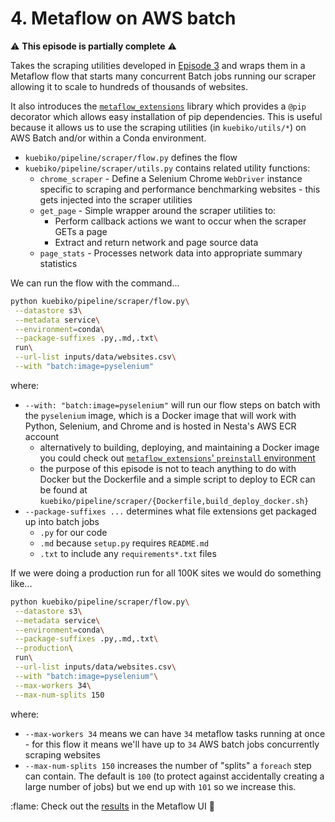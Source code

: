 # 4. Metaflow on AWS batch

:warning: **This episode is partially complete** :warning:

Takes the scraping utilities developed in [Episode 3](episode_03.md) and wraps them in a Metaflow flow that starts many concurrent Batch jobs running our scraper allowing it to scale to hundreds of thousands of websites.

It also introduces the [`metaflow_extensions`](https://github.com/nestauk/metaflow_extensions) library which provides a `@pip` decorator which allows easy installation of pip dependencies. This is useful because it allows us to use the scraping utilities (in `kuebiko/utils/*`) on AWS Batch and/or within a Conda environment.

-   `kuebiko/pipeline/scraper/flow.py` defines the flow
-   `kuebiko/pipeline/scraper/utils.py` contains related utility functions:
    -   `chrome_scraper` - Define a Selenium Chrome `WebDriver` instance specific to scraping and performance benchmarking websites - this gets injected into the scraper utilities
    -   `get_page` - Simple wrapper around the scraper utilities to:
        -   Perform callback actions we want to occur when the scraper GETs a page
        -   Extract and return network and page source data
    -   `page_stats` - Processes network data into appropriate summary statistics

We can run the flow with the command...

```bash
python kuebiko/pipeline/scraper/flow.py\
 --datastore s3\
 --metadata service\
 --environment=conda\
 --package-suffixes .py,.md,.txt\
 run\
 --url-list inputs/data/websites.csv\
 --with "batch:image=pyselenium"
```

where:

-   `--with: "batch:image=pyselenium"` will run our flow steps on batch with the `pyselenium` image, which is a Docker image that will work with Python, Selenium, and Chrome and is hosted in Nesta's AWS ECR account
    -   alternatively to building, deploying, and maintaining a Docker image you could check out [`metaflow_extensions`' `preinstall` environment](https://github.com/nestauk/metaflow_extensions#i-want-to-install-something-on-a-batch-machine-that-isnt-available-via-pip-or-conda-but-i-dont-want-to-build-and-maintain-my-own-docker-image)
    -   the purpose of this episode is not to teach anything to do with Docker but the Dockerfile and a simple script to deploy to ECR can be found at `kuebiko/pipeline/scraper/{Dockerfile,build_deploy_docker.sh}`
-   `--package-suffixes ...` determines what file extensions get packaged up into batch jobs
    -   `.py` for our code
    -   `.md` because `setup.py` requires `README.md`
    -   `.txt` to include any `requirements*.txt` files

If we were doing a production run for all 100K sites we would do something like...

```bash
python kuebiko/pipeline/scraper/flow.py\
 --datastore s3\
 --metadata service\
 --environment=conda\
 --package-suffixes .py,.md,.txt\
 --production\
 run\
 --url-list inputs/data/websites.csv\
 --with "batch:image=pyselenium"\
 --max-workers 34\
 --max-num-splits 150
```

where:

-   `--max-workers 34` means we can have `34` metaflow tasks running at once - for this flow it means we'll have up to `34` AWS batch jobs concurrently scraping websites
-   `--max-num-splits 150` increases the number of "splits" a `foreach` step can contain. The default is `100` (to protect against accidentally creating a large number of jobs) but we end up with `101` so we increase this.

:flame: Check out the [results](https://dap-tools.uk/UkBusinessHomepageScrape/3606) in the Metaflow UI :abacus:
